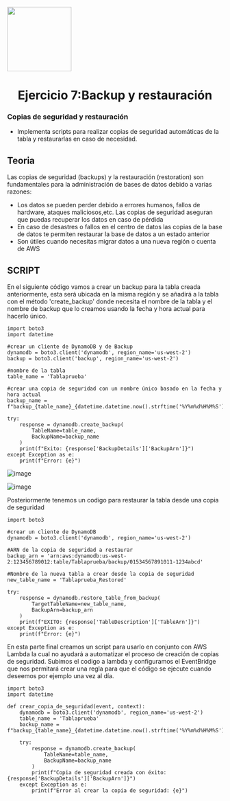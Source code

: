 <p align="left""><img src="https://semanadelcannabis.cayetano.edu.pe/assets/img/logo-upch.png" width="150">
<h1 align="center">Ejercicio 7:Backup y restauración</h1>
</p>


<h3>Copias de seguridad y restauración</h3>
<ul>
<li>Implementa scripts para realizar copias de seguridad automáticas de la tabla y restaurarlas en caso de necesidad.</li>
</ul>
<h2>
Teoria
</h2>
<p>
Las copias de seguridad (backups) y la restauración (restoration) son fundamentales para la administración de bases de datos debido a varias razones:
</p>
<ul>
<li>Los datos se pueden perder debido a errores humanos, fallos de hardware, ataques maliciosos,etc. Las copias de seguridad aseguran que puedas recuperar los datos en caso de pérdida</li>
<li>En caso de desastres o fallos en el centro de datos las copias de la base de datos te permiten restaurar la base de datos a un estado anterior</li>
<li>Son útiles cuando necesitas migrar datos a una nueva región o cuenta de AWS</li>
</ul>
<h2>SCRIPT</h2>

<p>
En el siguiente código vamos a crear un backup para la tabla creada anteriormente, esta será ubicada en la misma región y se añadirá a la tabla con el método 'create_backup' donde necesita el nombre de la tabla y el nombre de backup que lo creamos usando la fecha y hora actual para hacerlo único.
</p>

```
import boto3
import datetime

#crear un cliente de DynamoDB y de Backup
dynamodb = boto3.client('dynamodb', region_name='us-west-2')
backup = boto3.client('backup', region_name='us-west-2')

#nombre de la tabla
table_name = 'Tablaprueba'

#crear una copia de seguridad con un nombre único basado en la fecha y hora actual
backup_name = f"backup_{table_name}_{datetime.datetime.now().strftime('%Y%m%d%H%M%S')}"

try:
    response = dynamodb.create_backup(
        TableName=table_name,
        BackupName=backup_name
    )
    print(f"Exito: {response['BackupDetails']['BackupArn']}")
except Exception as e:
    print(f"Error: {e}")
```

![image](https://github.com/JoseCuevaRamos/Proyecto_AWS/assets/150297438/4edb92eb-fa0e-490a-b864-2dff08b3e320)

![image](https://github.com/JoseCuevaRamos/Proyecto_AWS/assets/150297438/400023cd-1478-453f-b725-1480985931b3)


<p>
Posteriormente tenemos un codigo para restaurar la tabla desde una copia de seguridad
</p>

```
import boto3

#crear un cliente de DynamoDB
dynamodb = boto3.client('dynamodb', region_name='us-west-2')

#ARN de la copia de seguridad a restaurar
backup_arn = 'arn:aws:dynamodb:us-west-2:123456789012:table/Tablaprueba/backup/01534567891011-1234abcd'

#Nombre de la nueva tabla a crear desde la copia de seguridad
new_table_name = 'Tablaprueba_Restored'

try:
    response = dynamodb.restore_table_from_backup(
        TargetTableName=new_table_name,
        BackupArn=backup_arn
    )
    print(f"EXITO: {response['TableDescription']['TableArn']}")
except Exception as e:
    print(f"Error: {e}")
```
<p>
En esta parte final creamos un script para usarlo en conjunto con AWS Lambda la cual no ayudará a automatizar el proceso de creación de copias de seguridad. Subimos el codigo a lambda y configuramos el EventBridge que nos permitará crear una regla para que el código se ejecute cuando deseemos por ejemplo una vez al día.
</p>

```
import boto3
import datetime

def crear_copia_de_seguridad(event, context):
    dynamodb = boto3.client('dynamodb', region_name='us-west-2')
    table_name = 'Tablaprueba'
    backup_name = f"backup_{table_name}_{datetime.datetime.now().strftime('%Y%m%d%H%M%S')}"

    try:
        response = dynamodb.create_backup(
            TableName=table_name,
            BackupName=backup_name
        )
        print(f"Copia de seguridad creada con éxito: {response['BackupDetails']['BackupArn']}")
    except Exception as e:
        print(f"Error al crear la copia de seguridad: {e}")

```
